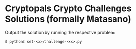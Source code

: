 # Cryptopals Crypto Challenges Solutions (formally Matasano)

Output the solution by running the respective problem:

```
$ python3 set-<x>/challenge-<xx>.py
```

